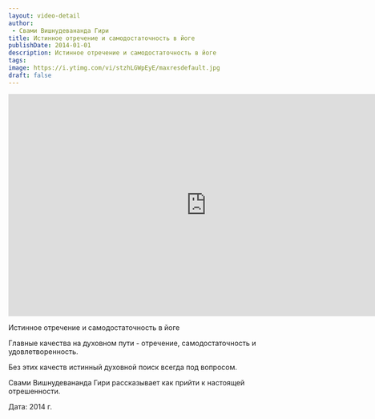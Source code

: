 ```yaml
---
layout: video-detail
author:
 - Свами Вишнудевананда Гири
title: Истинное отречение и самодостаточность в йоге
publishDate: 2014-01-01
description: Истинное отречение и самодостаточность в йоге
tags: 
image: https://i.ytimg.com/vi/stzhLGWpEyE/maxresdefault.jpg
draft: false
---
```


<iframe width="790" height="444" src="https://www.youtube.com/embed/stzhLGWpEyE" frameborder="0" allowfullscreen=""></iframe> 

  Истинное отречение и самодостаточность в йоге

 Главные качества на духовном пути - отречение, самодостаточность и удовлетворенность.

 Без этих качеств истинный духовной поиск всегда под вопросом.

 Свами Вишнудевананда Гири рассказывает как прийти к настоящей отрешенности.

  
 Дата: 2014 г.

  

 